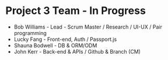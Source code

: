 # Project 3 Team - In Progress
 - Bob Williams - Lead - Scrum Master / Research / UI-UX / Pair programming
 - Lucky Fang - Front-end, Auth / Passport.js
 - Shauna Bodwell - DB & ORM/ODM
 - John Kerr - Back-end & APIs / Github & Branch (CM)